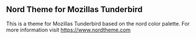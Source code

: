 ## Nord Theme for Mozillas Tunderbird

This is a theme for Mozillas Tunderbird based on the nord color palette. 
For more information visit https://www.nordtheme.com

